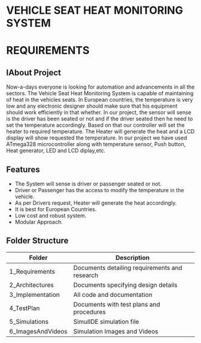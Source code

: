 # VEHICLE SEAT HEAT MONITORING SYSTEM

# REQUIREMENTS

## IAbout Project
Now-a-days everyone is looking for automation and advancements in all the sectors. The Vehicle Seat Heat Monitoring System is capable of maintaining of heat in the vehicles seats. In European countries, the temperature is very low and any electronic designer should make sure that his equipment should work efficiently in that whether. In our project, the sensor will sense is the driver has been seated or not and if the driver seated then he need to set the temperature accordingly. Based on that our controller will set the heater to required temperature. The Heater will generate the heat and a LCD display will show requested the temperature. In our project we have used ATmega328 microcontroller along with temperature sensor, Push button, Heat generator, LED and LCD diplay,etc.

## Features
- The System will sense is driver or passenger seated or not.
- Driver or Passenger has the access to modify the temperature in the vehicle.
- As per Drivers request, Heater will generate the heat accordingly.
- It is best for European Countries.
- Low cost and robust system.
- Modular Approach.
 
## Folder Structure
|Folder|	Description|
|------|-------------|
1_Requirements|	Documents detailing requirements and research
2_Architectures|	Documents specifying design details
3_Implementation|	All code and documentation
4_TestPlan|	Documents with test plans and procedures
5_Simulations|	SimulIDE simulation file
6_ImagesAndVideos|	Simulation Images and Videos
